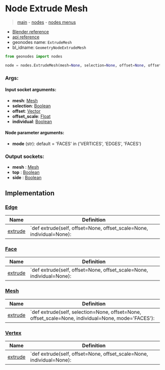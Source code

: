 # Node Extrude Mesh

> [main](../structure.md) - [nodes](nodes.md) - [nodes menus](nodes_menus.md)

- [Blender reference](https://docs.blender.org/manual/en/latest/modeling/geometry_nodes/mesh/extrude_mesh.html)
- [api reference](https://docs.blender.org/api/current/bpy.types.GeometryNodeExtrudeMesh.html)
- geonodes name: `ExtrudeMesh`
- bl_idname: `GeometryNodeExtrudeMesh`

```python
from geonodes import nodes

node = nodes.ExtrudeMesh(mesh=None, selection=None, offset=None, offset_scale=None, individual=None, mode='FACES')
```

### Args:

#### Input socket arguments:

- **mesh**: [Mesh](Mesh.md)
- **selection**: [Boolean](Boolean.md)
- **offset**: [Vector](Vector.md)
- **offset_scale**: [Float](Float.md)
- **individual**: [Boolean](Boolean.md)

#### Node parameter arguments:

- **mode** (str): default = 'FACES' in ('VERTICES', 'EDGES', 'FACES')

### Output sockets:

- **mesh** : [Mesh](Mesh.md)
- **top** : [Boolean](Boolean.md)
- **side** : [Boolean](Boolean.md)

## Implementation

### [Edge](Edge.md)

| Name | Definition |
|------|------------|
 | [extrude](Edge.md#extrude) | `def extrude(self, offset=None, offset_scale=None, individual=None): |

### [Face](Face.md)

| Name | Definition |
|------|------------|
 | [extrude](Face.md#extrude) | `def extrude(self, offset=None, offset_scale=None, individual=None): |

### [Mesh](Mesh.md)

| Name | Definition |
|------|------------|
 | [extrude](Mesh.md#extrude) | `def extrude(self, selection=None, offset=None, offset_scale=None, individual=None, mode='FACES'): |

### [Vertex](Vertex.md)

| Name | Definition |
|------|------------|
 | [extrude](Vertex.md#extrude) | `def extrude(self, offset=None, offset_scale=None, individual=None): |


